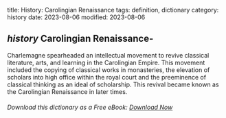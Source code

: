 title: History: Carolingian Renaissance
tags: definition, dictionary
category: history
date: 2023-08-06
modified: 2023-08-06

## _history_  Carolingian Renaissance-
Charlemagne spearheaded an
intellectual movement to revive classical literature, arts, and
learning in the Carolingian Empire.   This movement included the
copying of classical works in monasteries, the elevation of scholars
into high office within the royal court and the preeminence of
classical thinking as an ideal of scholarship.   This revival
became known as the Carolingian Renaissance in later times.


###### Download *this* dictionary as a Free eBook: [Download Now]({static}static/SerfHistoryDictionary.pdf)

